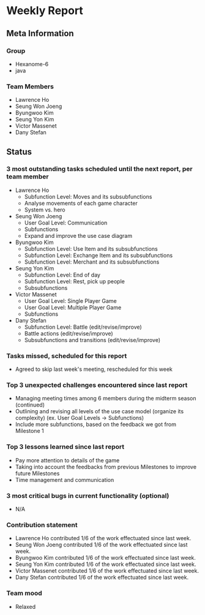 # Weekly Report

## Meta Information

### Group

* Hexanome-6
* java

### Team Members

* Lawrence Ho
* Seung Won Joeng
* Byungwoo Kim
* Seung Yon Kim
* Victor Massenet
* Dany Stefan

## Status

### 3 most outstanding tasks scheduled until the next report, per team member
  
* Lawrence Ho
  * Subfunction Level: Moves and its subsubfunctions
  * Analyse movements of each game character
  * System vs. hero
* Seung Won Joeng
  * User Goal Level: Communication
  * Subfunctions
  * Expand and improve the use case diagram
* Byungwoo Kim
  * Subfunction Level: Use Item and its subsubfunctions
  * Subfunction Level: Exchange Item and its subsubfunctions
  * Subfunction Level: Merchant and its subsubfunctions
* Seung Yon Kim
  * Subfunction Level: End of day
  * Subfunction Level: Rest, pick up people
  * Subsubfunctions
* Victor Massenet
  * User Goal Level: Single Player Game
  * User Goal Level: Multiple Player Game
  * Subfunctions
* Dany Stefan
  * Subfunction Level: Battle (edit/revise/improve)
  * Battle actions (edit/revise/improve)
  * Subsubfunctions and transitions (edit/revise/improve)

### Tasks missed, scheduled for this report

* Agreed to skip last week's meeting, rescheduled for this week

### Top 3 unexpected challenges encountered since last report

* Managing meeting times among 6 members during the midterm season (continued)
* Outlining and revising all levels of the use case model (organize its complexity) (ex. User Goal Levels -> Subfunctions)
* Include more subfunctions, based on the feedback we got from Milestone 1

### Top 3 lessons learned since last report

* Pay more attention to details of the game
* Taking into account the feedbacks from previous Milestones to improve future Milestones
* Time management and communication

### 3 most critical bugs in current functionality (optional)

* N/A

### Contribution statement

* Lawrence Ho contributed 1/6 of the work effectuated since last week.
* Seung Won Joeng contributed 1/6 of the work effectuated since last week.
* Byungwoo Kim contributed 1/6 of the work effectuated since last week.
* Seung Yon Kim contributed 1/6 of the work effectuated since last week.
* Victor Massenet contributed 1/6 of the work effectuated since last week.
* Dany Stefan contributed 1/6 of the work effectuated since last week.

### Team mood

* Relaxed
